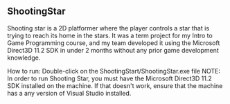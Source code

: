 ShootingStar
-------------

Shooting star is a 2D platformer where the player controls a star that is trying to reach its home in the stars. It was a term project for my Intro to Game Programming course, and my team developed it using the Microsoft Direct3D 11.2 SDK in under 2 months without any prior game development knowledge.
 
How to run: Double-click on the ShootingStart/ShootingStar.exe file
NOTE: In order to run Shooting Star, you must have the Microsoft Direct3D 11.2 SDK installed on the machine. If that doesn't work, ensure that the machine has a any version of Visual Studio installed.

